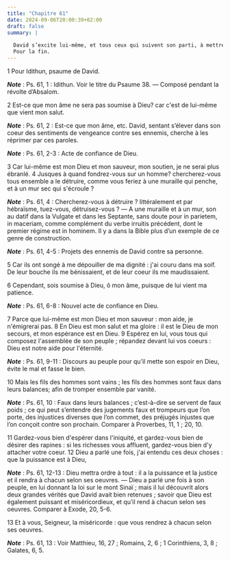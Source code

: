 ```yaml
---
title: "Chapitre 61"
date: 2024-09-06T20:00:39+02:00
draft: false
summary: |
  
  David s’excite lui-même, et tous ceux qui suivent son parti, à mettre toute sa confiance en Dieu, et à se soumettre entièrement à lui.
  Pour la fin.
---
```



1 Pour Idithun, psaume de David.

***Note*** :  Ps. 61, 1 : Idithun. Voir le titre du Psaume 38. ― Composé pendant la révolte d’Absalom.


2 Est-ce que mon âme ne sera pas soumise à Dieu? car c'est de lui-même que vient mon salut.

***Note*** :  Ps. 61, 2 : Est-ce que mon âme, etc. David, sentant s’élever dans son coeur des sentiments de vengeance contre ses ennemis, cherche à les réprimer par ces paroles.

***Note*** :  Ps. 61, 2-3 : Acte de confiance de Dieu.

3 Car lui-même est mon Dieu et mon sauveur, mon soutien, je ne serai plus ébranlé. 4 Jusques à quand fondrez-vous sur un homme? chercherez-vous tous ensemble a le détruire, comme vous feriez à une muraille qui penche, et à un mur sec qui s'écroule ?

***Note*** :  Ps. 61, 4 : Chercherez-vous à détruire ? littéralement et par hébraïsme, tuez-vous, détruisez-vous ? ― A une muraille et à un mur, son au datif dans la Vulgate et dans les Septante, sans doute pour in parietem, in maceriam, comme complément du verbe irruitis précédent, dont le premier régime est in hominem. Il y a dans la Bible plus d’un exemple de ce genre de construction.

***Note*** :  Ps. 61, 4-5 : Projets des ennemis de David contre sa personne.

5 Car ils ont songé à me dépouiller de ma dignité : j'ai couru dans ma soif. De leur bouche ils me bénissaient, et de leur coeur ils me maudissaient.


6 Cependant, sois soumise à Dieu, ô mon âme, puisque de lui vient ma patience.

***Note*** :  Ps. 61, 6-8 : Nouvel acte de confiance en Dieu.

7 Parce que lui-même est mon Dieu et mon sauveur : mon aide, je n'émigrerai pas. 8 En Dieu est mon salut et ma gloire : il est le Dieu de mon secours, et mon espérance est en Dieu. 9 Espérez en lui, vous tous qui composez l'assemblée de son peuple ; répandez devant lui vos coeurs : Dieu est notre aide pour l'éternité.

***Note*** :  Ps. 61, 9-11 : Discours au peuple pour qu’il mette son espoir en Dieu, évite le mal et fasse le bien.


10 Mais les fils des hommes sont vains ; les fils des hommes sont faux dans leurs balances; afin de tromper ensemble par vanité.

***Note*** :  Ps. 61, 10 : Faux dans leurs balances ; c’est-à-dire se servent de faux poids ; ce qui peut s’entendre des jugements faux et trompeurs que l’on porte, des injustices diverses que l’on commet, des préjugés injustes que l’on conçoit contre son prochain. Comparer à Proverbes, 11, 1 ; 20, 10.

11 Gardez-vous bien d'espérer dans l'iniquité, et gardez-vous bien de désirer des rapines : si les richesses vous affluent, gardez-vous bien d'y attacher votre coeur. 12 Dieu a parlé une fois, j'ai entendu ces deux choses : que la puissance est à Dieu,

***Note*** :  Ps. 61, 12-13 : Dieu mettra ordre à tout : il a la puissance et la justice et il rendra à chacun selon ses oeuvres. ― Dieu a parlé une fois à son peuple, en lui donnant la loi sur le mont Sinaï ; mais il lui découvrit alors deux grandes vérités que David avait bien retenues ; savoir que Dieu est également puissant et miséricordieux, et qu’il rend à chacun selon ses oeuvres. Comparer à Exode, 20, 5-6.

13 Et à vous, Seigneur, la miséricorde : que vous rendrez à chacun selon ses oeuvres.

***Note*** :  Ps. 61, 13 : Voir Matthieu, 16, 27 ; Romains, 2, 6 ; 1 Corinthiens, 3, 8 ; Galates, 6, 5.

